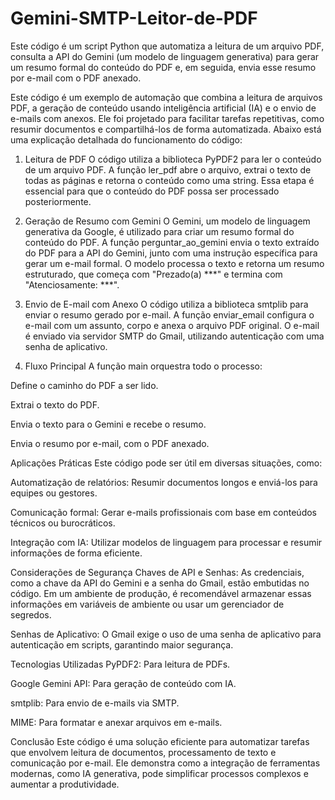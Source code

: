 # Gemini-SMTP-Leitor-de-PDF
Este código é um script Python que automatiza a leitura de um arquivo PDF, consulta a API do Gemini (um modelo de linguagem generativa) para gerar um resumo formal do conteúdo do PDF e, em seguida, envia esse resumo por e-mail com o PDF anexado.



Este código é um exemplo de automação que combina a leitura de arquivos PDF, a geração de conteúdo usando inteligência artificial (IA) e o envio de e-mails com anexos. Ele foi projetado para facilitar tarefas repetitivas, como resumir documentos e compartilhá-los de forma automatizada. Abaixo está uma explicação detalhada do funcionamento do código:

1. Leitura de PDF
O código utiliza a biblioteca PyPDF2 para ler o conteúdo de um arquivo PDF. A função ler_pdf abre o arquivo, extrai o texto de todas as páginas e retorna o conteúdo como uma string. Essa etapa é essencial para que o conteúdo do PDF possa ser processado posteriormente.

2. Geração de Resumo com Gemini
O Gemini, um modelo de linguagem generativa da Google, é utilizado para criar um resumo formal do conteúdo do PDF. A função perguntar_ao_gemini envia o texto extraído do PDF para a API do Gemini, junto com uma instrução específica para gerar um e-mail formal. O modelo processa o texto e retorna um resumo estruturado, que começa com "Prezado(a) ***" e termina com "Atenciosamente: ***".

3. Envio de E-mail com Anexo
O código utiliza a biblioteca smtplib para enviar o resumo gerado por e-mail. A função enviar_email configura o e-mail com um assunto, corpo e anexa o arquivo PDF original. O e-mail é enviado via servidor SMTP do Gmail, utilizando autenticação com uma senha de aplicativo.

4. Fluxo Principal
A função main orquestra todo o processo:

Define o caminho do PDF a ser lido.

Extrai o texto do PDF.

Envia o texto para o Gemini e recebe o resumo.

Envia o resumo por e-mail, com o PDF anexado.

Aplicações Práticas
Este código pode ser útil em diversas situações, como:

Automatização de relatórios: Resumir documentos longos e enviá-los para equipes ou gestores.

Comunicação formal: Gerar e-mails profissionais com base em conteúdos técnicos ou burocráticos.

Integração com IA: Utilizar modelos de linguagem para processar e resumir informações de forma eficiente.

Considerações de Segurança
Chaves de API e Senhas: As credenciais, como a chave da API do Gemini e a senha do Gmail, estão embutidas no código. Em um ambiente de produção, é recomendável armazenar essas informações em variáveis de ambiente ou usar um gerenciador de segredos.

Senhas de Aplicativo: O Gmail exige o uso de uma senha de aplicativo para autenticação em scripts, garantindo maior segurança.

Tecnologias Utilizadas
PyPDF2: Para leitura de PDFs.

Google Gemini API: Para geração de conteúdo com IA.

smtplib: Para envio de e-mails via SMTP.

MIME: Para formatar e anexar arquivos em e-mails.

Conclusão
Este código é uma solução eficiente para automatizar tarefas que envolvem leitura de documentos, processamento de texto e comunicação por e-mail. Ele demonstra como a integração de ferramentas modernas, como IA generativa, pode simplificar processos complexos e aumentar a produtividade.
